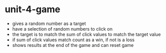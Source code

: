 # unit-4-game

- gives a random number as a target
- have a selection of random numbers to click on
- the target is to match the sum of click values to match the target value
- if sum of click values match count as a win, if not is a loss
- shows results at the end of the game and can reset game
